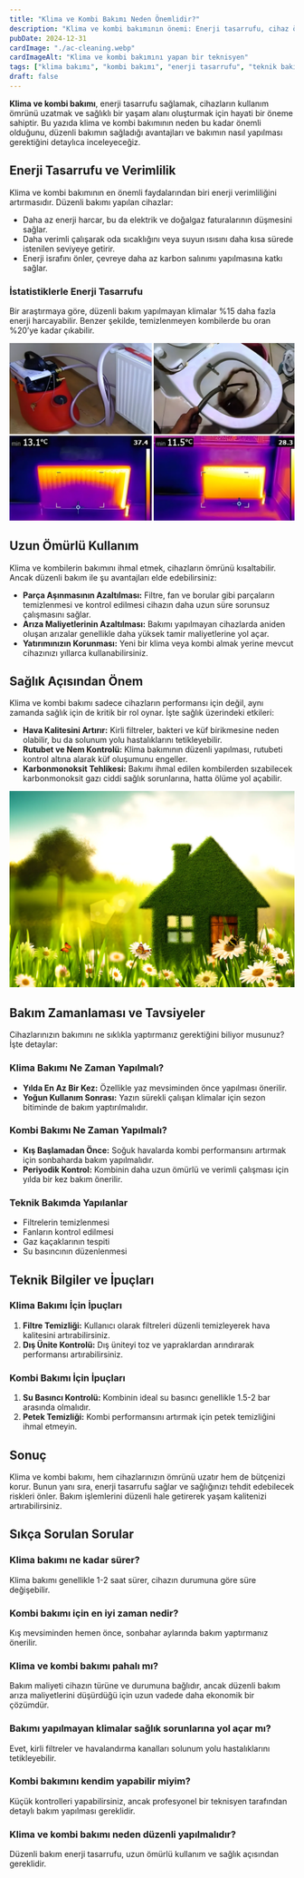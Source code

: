 ```yaml
---
title: "Klima ve Kombi Bakımı Neden Önemlidir?"
description: "Klima ve kombi bakımının önemi: Enerji tasarrufu, cihaz ömrünün uzatılması ve sağlıklı bir yaşam ortamı oluşturulması üzerine bilgilendirici bir rehber."
pubDate: 2024-12-31
cardImage: "./ac-cleaning.webp"
cardImageAlt: "Klima ve kombi bakımını yapan bir teknisyen"
tags: ["klima bakımı", "kombi bakımı", "enerji tasarrufu", "teknik bakım", "sağlık"]
draft: false
---
```


**Klima ve kombi bakımı**, enerji tasarrufu sağlamak, cihazların kullanım ömrünü uzatmak ve sağlıklı bir yaşam alanı oluşturmak için hayati bir öneme sahiptir. Bu yazıda klima ve kombi bakımının neden bu kadar önemli olduğunu, düzenli bakımın sağladığı avantajları ve bakımın nasıl yapılması gerektiğini detaylıca inceleyeceğiz.

## Enerji Tasarrufu ve Verimlilik

Klima ve kombi bakımının en önemli faydalarından biri enerji verimliliğini artırmasıdır. Düzenli bakımı yapılan cihazlar: 

- Daha az enerji harcar, bu da elektrik ve doğalgaz faturalarının düşmesini sağlar.  
- Daha verimli çalışarak oda sıcaklığını veya suyun ısısını daha kısa sürede istenilen seviyeye getirir.  
- Enerji israfını önler, çevreye daha az karbon salınımı yapılmasına katkı sağlar.

### İstatistiklerle Enerji Tasarrufu
Bir araştırmaya göre, düzenli bakım yapılmayan klimalar %15 daha fazla enerji harcayabilir. Benzer şekilde, temizlenmeyen kombilerde bu oran %20’ye kadar çıkabilir.

![Kombi temizliği yapılırken](./boiler-cleaning.webp)

## Uzun Ömürlü Kullanım

Klima ve kombilerin bakımını ihmal etmek, cihazların ömrünü kısaltabilir. Ancak düzenli bakım ile şu avantajları elde edebilirsiniz:

- **Parça Aşınmasının Azaltılması:** Filtre, fan ve borular gibi parçaların temizlenmesi ve kontrol edilmesi cihazın daha uzun süre sorunsuz çalışmasını sağlar.  
- **Arıza Maliyetlerinin Azaltılması:** Bakımı yapılmayan cihazlarda aniden oluşan arızalar genellikle daha yüksek tamir maliyetlerine yol açar.  
- **Yatırımınızın Korunması:** Yeni bir klima veya kombi almak yerine mevcut cihazınızı yıllarca kullanabilirsiniz.

## Sağlık Açısından Önem

Klima ve kombi bakımı sadece cihazların performansı için değil, aynı zamanda sağlık için de kritik bir rol oynar. İşte sağlık üzerindeki etkileri:

- **Hava Kalitesini Artırır:** Kirli filtreler, bakteri ve küf birikmesine neden olabilir, bu da solunum yolu hastalıklarını tetikleyebilir.  
- **Rutubet ve Nem Kontrolü:** Klima bakımının düzenli yapılması, rutubeti kontrol altına alarak küf oluşumunu engeller.  
- **Karbonmonoksit Tehlikesi:** Bakımı ihmal edilen kombilerden sızabilecek karbonmonoksit gazı ciddi sağlık sorunlarına, hatta ölüme yol açabilir.

![Sağlıklı bir yaşam için düzenli bakım](./healthy-home.webp)

## Bakım Zamanlaması ve Tavsiyeler

Cihazlarınızın bakımını ne sıklıkla yaptırmanız gerektiğini biliyor musunuz? İşte detaylar:

### Klima Bakımı Ne Zaman Yapılmalı?
- **Yılda En Az Bir Kez:** Özellikle yaz mevsiminden önce yapılması önerilir.  
- **Yoğun Kullanım Sonrası:** Yazın sürekli çalışan klimalar için sezon bitiminde de bakım yaptırılmalıdır.  

### Kombi Bakımı Ne Zaman Yapılmalı?
- **Kış Başlamadan Önce:** Soğuk havalarda kombi performansını artırmak için sonbaharda bakım yapılmalıdır.  
- **Periyodik Kontrol:** Kombinin daha uzun ömürlü ve verimli çalışması için yılda bir kez bakım önerilir.  

### Teknik Bakımda Yapılanlar
- Filtrelerin temizlenmesi  
- Fanların kontrol edilmesi  
- Gaz kaçaklarının tespiti  
- Su basıncının düzenlenmesi  

## Teknik Bilgiler ve İpuçları

### Klima Bakımı İçin İpuçları
1. **Filtre Temizliği:** Kullanıcı olarak filtreleri düzenli temizleyerek hava kalitesini artırabilirsiniz.  
2. **Dış Ünite Kontrolü:** Dış üniteyi toz ve yapraklardan arındırarak performansı artırabilirsiniz.

### Kombi Bakımı İçin İpuçları
1. **Su Basıncı Kontrolü:** Kombinin ideal su basıncı genellikle 1.5-2 bar arasında olmalıdır.  
2. **Petek Temizliği:** Kombi performansını artırmak için petek temizliğini ihmal etmeyin.

## Sonuç

Klima ve kombi bakımı, hem cihazlarınızın ömrünü uzatır hem de bütçenizi korur. Bunun yanı sıra, enerji tasarrufu sağlar ve sağlığınızı tehdit edebilecek riskleri önler. Bakım işlemlerini düzenli hale getirerek yaşam kalitenizi artırabilirsiniz.


## Sıkça Sorulan Sorular

### Klima bakımı ne kadar sürer?  
Klima bakımı genellikle 1-2 saat sürer, cihazın durumuna göre süre değişebilir.

### Kombi bakımı için en iyi zaman nedir?  
Kış mevsiminden hemen önce, sonbahar aylarında bakım yaptırmanız önerilir.

### Klima ve kombi bakımı pahalı mı?  
Bakım maliyeti cihazın türüne ve durumuna bağlıdır, ancak düzenli bakım arıza maliyetlerini düşürdüğü için uzun vadede daha ekonomik bir çözümdür.

### Bakımı yapılmayan klimalar sağlık sorunlarına yol açar mı?  
Evet, kirli filtreler ve havalandırma kanalları solunum yolu hastalıklarını tetikleyebilir.

### Kombi bakımını kendim yapabilir miyim?  
Küçük kontrolleri yapabilirsiniz, ancak profesyonel bir teknisyen tarafından detaylı bakım yapılması gereklidir.

### Klima ve kombi bakımı neden düzenli yapılmalıdır?  
Düzenli bakım enerji tasarrufu, uzun ömürlü kullanım ve sağlık açısından gereklidir.
